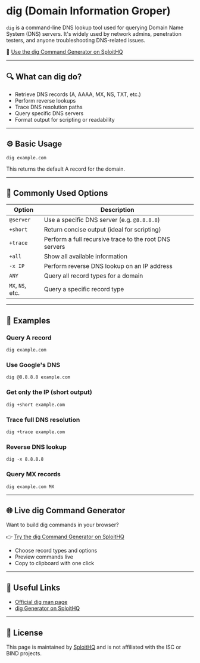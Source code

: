 # dig (Domain Information Groper)

`dig` is a command-line DNS lookup tool used for querying Domain Name System (DNS) servers. It's widely used by network admins, penetration testers, and anyone troubleshooting DNS-related issues.

🔗 [Use the dig Command Generator on SploitHQ](https://sploithq.com/dig)

---

## 🔍 What can dig do?

- Retrieve DNS records (A, AAAA, MX, NS, TXT, etc.)
- Perform reverse lookups
- Trace DNS resolution paths
- Query specific DNS servers
- Format output for scripting or readability

---

## ⚙️ Basic Usage

```
dig example.com
```

This returns the default A record for the domain.

---

## 🧰 Commonly Used Options

| Option        | Description                                              |
|---------------|----------------------------------------------------------|
| `@server`     | Use a specific DNS server (e.g. `@8.8.8.8`)              |
| `+short`      | Return concise output (ideal for scripting)              |
| `+trace`      | Perform a full recursive trace to the root DNS servers   |
| `+all`        | Show all available information                           |
| `-x IP`       | Perform reverse DNS lookup on an IP address              |
| `ANY`         | Query all record types for a domain                      |
| `MX`, `NS`, etc. | Query a specific record type                          |

---

## 🧪 Examples

### Query A record
```
dig example.com
```

### Use Google's DNS
```
dig @8.8.8.8 example.com
```

### Get only the IP (short output)
```
dig +short example.com
```

### Trace full DNS resolution
```
dig +trace example.com
```

### Reverse DNS lookup
```
dig -x 8.8.8.8
```

### Query MX records
```
dig example.com MX
```

---

## 🌐 Live dig Command Generator

Want to build dig commands in your browser?

👉 [Try the dig Command Generator on SploitHQ](https://sploithq.com/dig)

- Choose record types and options
- Preview commands live
- Copy to clipboard with one click

---

## 🔗 Useful Links

- [Official dig man page](https://linux.die.net/man/1/dig)
- [dig Generator on SploitHQ](https://sploithq.com/dig)

---

## 📄 License

This page is maintained by [SploitHQ](https://sploithq.com) and is not affiliated with the ISC or BIND projects.
